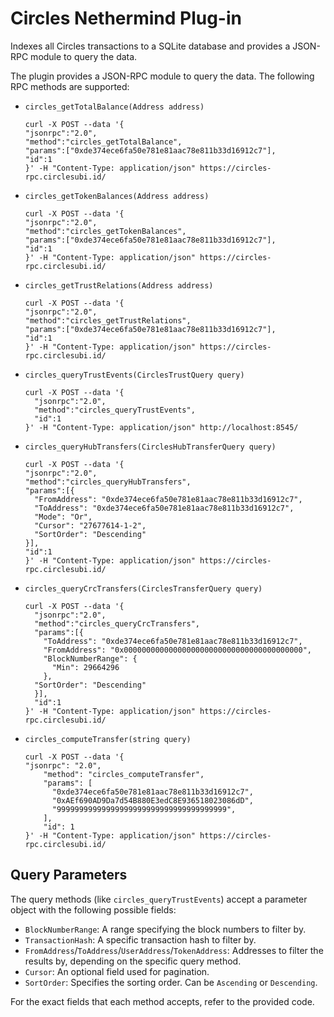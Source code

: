 # Circles Nethermind Plug-in
Indexes all Circles transactions to a SQLite database and provides a JSON-RPC module to query the data.

The plugin provides a JSON-RPC module to query the data. The following RPC methods are supported:

* `circles_getTotalBalance(Address address)`
    ```shell
    curl -X POST --data '{
    "jsonrpc":"2.0",
    "method":"circles_getTotalBalance",
    "params":["0xde374ece6fa50e781e81aac78e811b33d16912c7"],
    "id":1
    }' -H "Content-Type: application/json" https://circles-rpc.circlesubi.id/
    ```

* `circles_getTokenBalances(Address address)`
    ```shell
    curl -X POST --data '{
    "jsonrpc":"2.0",
    "method":"circles_getTokenBalances",
    "params":["0xde374ece6fa50e781e81aac78e811b33d16912c7"],
    "id":1
    }' -H "Content-Type: application/json" https://circles-rpc.circlesubi.id/
    ```

* `circles_getTrustRelations(Address address)`
    ```shell
    curl -X POST --data '{
    "jsonrpc":"2.0",
    "method":"circles_getTrustRelations",
    "params":["0xde374ece6fa50e781e81aac78e811b33d16912c7"],
    "id":1
    }' -H "Content-Type: application/json" https://circles-rpc.circlesubi.id/
    ```

* `circles_queryTrustEvents(CirclesTrustQuery query)`
    ```shell
  curl -X POST --data '{
      "jsonrpc":"2.0",
      "method":"circles_queryTrustEvents",
      "id":1
    }' -H "Content-Type: application/json" http://localhost:8545/
    ```

* `circles_queryHubTransfers(CirclesHubTransferQuery query)`
    ```shell
    curl -X POST --data '{
    "jsonrpc":"2.0",
    "method":"circles_queryHubTransfers",
    "params":[{
      "FromAddress": "0xde374ece6fa50e781e81aac78e811b33d16912c7",
      "ToAddress": "0xde374ece6fa50e781e81aac78e811b33d16912c7",
      "Mode": "Or",
      "Cursor": "27677614-1-2",
      "SortOrder": "Descending"
    }],
    "id":1
    }' -H "Content-Type: application/json" https://circles-rpc.circlesubi.id/
    ```

* `circles_queryCrcTransfers(CirclesTransferQuery query)`
    ```shell
    curl -X POST --data '{
      "jsonrpc":"2.0",
      "method":"circles_queryCrcTransfers",
      "params":[{
        "ToAddress": "0xde374ece6fa50e781e81aac78e811b33d16912c7",
        "FromAddress": "0x0000000000000000000000000000000000000000",
        "BlockNumberRange": {
          "Min": 29664296
        },
      "SortOrder": "Descending"
      }],
      "id":1
    }' -H "Content-Type: application/json" https://circles-rpc.circlesubi.id/
    ```

* `circles_computeTransfer(string query)`
    ```shell
  curl -X POST --data '{
    "jsonrpc": "2.0",
        "method": "circles_computeTransfer",
        "params": [
          "0xde374ece6fa50e781e81aac78e811b33d16912c7",
          "0xAEf690AD9Da7d54B880E3edC8E936518023086dD",
          "99999999999999999999999999999999999999",
        ],
        "id": 1
  }' -H "Content-Type: application/json" https://circles-rpc.circlesubi.id/
  ```

## Query Parameters

The query methods (like `circles_queryTrustEvents`) accept a parameter object with the following possible fields:

- `BlockNumberRange`: A range specifying the block numbers to filter by.
- `TransactionHash`: A specific transaction hash to filter by.
- `FromAddress`/`ToAddress`/`UserAddress`/`TokenAddress`: Addresses to filter the results by, depending on the specific query method.
- `Cursor`: An optional field used for pagination.
- `SortOrder`: Specifies the sorting order. Can be `Ascending` or `Descending`.

For the exact fields that each method accepts, refer to the provided code.
